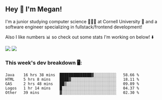 ## Hey 👋 I'm Megan! 
I'm a junior studying computer science 👩🏻‍💻 at Cornell University 🐻 and a software engineer specializing in fullstack/frontend development!

Also I like numbers 📊 so check out some stats I'm working on below! ⬇️

<img src="https://github-readme-stats.meganyin13.vercel.app/api?username=meganyin13&show_icons=true&hide=stars&count_private=true" />

<img src="https://github-readme-stats.meganyin13.vercel.app/api/top-langs/?username=meganyin13&layout=compact&hide=Jupyter%20Notebook" />

### This week's dev breakdown 🖥:
<!--START_SECTION:waka-->
```text
Java    16 hrs 38 mins  ██████████████▓░░░░░░░░░░   58.66 % 
HTML    5 hrs 8 mins    ████▓░░░░░░░░░░░░░░░░░░░░   18.11 % 
GAS     2 hrs 48 mins   ██▒░░░░░░░░░░░░░░░░░░░░░░   09.89 % 
Logos   1 hr 14 mins    █░░░░░░░░░░░░░░░░░░░░░░░░   04.37 % 
Other   39 mins         ▓░░░░░░░░░░░░░░░░░░░░░░░░   02.30 % 
```
<!--END_SECTION:waka-->
